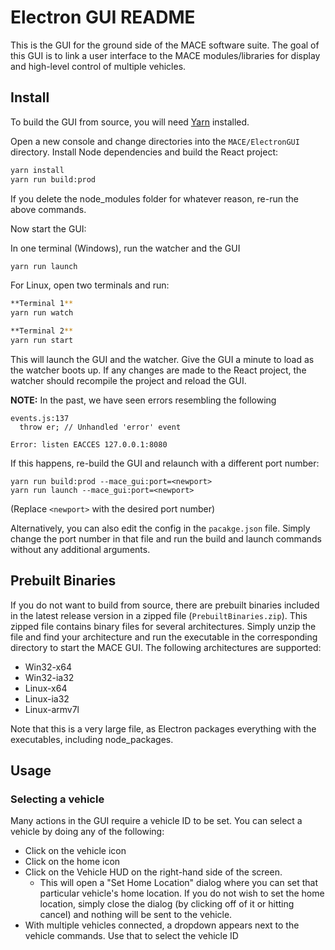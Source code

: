# Electron GUI README

This is the GUI for the ground side of the MACE software suite. The goal of this GUI is to link a user interface to the MACE modules/libraries for display and high-level control of multiple vehicles. 

## Install
To build the GUI from source, you will need [Yarn](https://yarnpkg.com/en/docs/getting-started) installed.

Open a new console and change directories into the `MACE/ElectronGUI` directory. Install Node dependencies and build the React project:

```bash
yarn install
yarn run build:prod
```
If you delete the node_modules folder for whatever reason, re-run the above commands.

Now start the GUI:

In one terminal (Windows), run the watcher and the GUI
```bash
yarn run launch
```

For Linux, open two terminals and run:
```bash
**Terminal 1**
yarn run watch

**Terminal 2**
yarn run start
```

This will launch the GUI and the watcher. Give the GUI a minute to load as the watcher boots up. If any changes are made to the React project, the watcher should recompile the project and reload the GUI.

**NOTE:** In the past, we have seen errors resembling the following 
```
events.js:137
  throw er; // Unhandled 'error' event
  
Error: listen EACCES 127.0.0.1:8080
```
If this happens, re-build the GUI and relaunch with a different port number:
```
yarn run build:prod --mace_gui:port=<newport>
yarn run launch --mace_gui:port=<newport>
```
(Replace `<newport>` with the desired port number)

Alternatively, you can also edit the config in the `pacakge.json` file. Simply change the port number in that file and run the build and launch commands without any additional arguments.

## Prebuilt Binaries
If you do not want to build from source, there are prebuilt binaries included in the latest release version in a zipped file (`PrebuiltBinaries.zip`). This zipped file contains binary files for several architectures. Simply unzip the file and find your architecture and run the executable in the corresponding directory to start the MACE GUI. The following architectures are supported:

- Win32-x64
- Win32-ia32
- Linux-x64
- Linux-ia32
- Linux-armv7l

Note that this is a very large file, as Electron packages everything with the executables, including node_packages.

## Usage
### Selecting a vehicle
Many actions in the GUI require a vehicle ID to be set. You can select a vehicle by doing any of the following: 
- Click on the vehicle icon
- Click on the home icon
- Click on the Vehicle HUD on the right-hand side of the screen. 
  - This will open a "Set Home Location" dialog where you can set that particular vehicle's home location. If you do not wish to set the home location, simply close the dialog (by clicking off of it or hitting cancel) and nothing will be sent to the vehicle.
- With multiple vehicles connected, a dropdown appears next to the vehicle commands. Use that to select the vehicle ID

